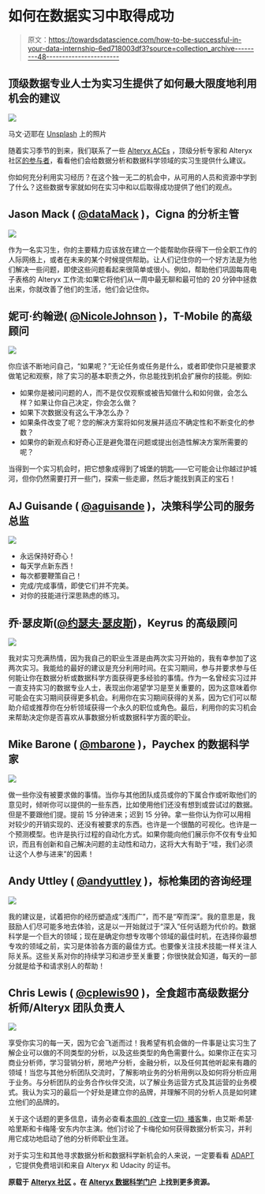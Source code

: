 # 如何在数据实习中取得成功

> 原文：<https://towardsdatascience.com/how-to-be-successful-in-your-data-internship-6ed718003df3?source=collection_archive---------48----------------------->

## 顶级数据专业人士为实习生提供了如何最大限度地利用机会的建议

![](img/b4f75fa2598d2b71018b43c262d6681e.png)

马文·迈耶在 [Unsplash](https://unsplash.com/s/photos/student?utm_source=unsplash&utm_medium=referral&utm_content=creditCopyText) 上的照片

随着实习季节的到来，我们联系了一些 [Alteryx ACEs](https://community.alteryx.com/t5/ACE-Program/bd-p/ace-program) ，顶级分析专家和 Alteryx 社区[的参与者](http://community.alteryx.com)，看看他们会给数据分析和数据科学领域的实习生提供什么建议。

你如何充分利用实习经历？在这个独一无二的机会中，从可用的人员和资源中学到了什么？这些数据专家就如何在实习中和以后取得成功提供了他们的观点。

## Jason Mack ( [@dataMack](https://community.alteryx.com/t5/user/viewprofilepage/user-id/2784) )，Cigna 的分析主管

![](img/53d65c17ce0c37704ec5de5b7d8d01a6.png)

作为一名实习生，你的主要精力应该放在建立一个能帮助你获得下一份全职工作的人际网络上，或者在未来的某个时候提供帮助。让人们记住你的一个好方法是为他们解决一些问题，即使这些问题看起来很简单或很小。例如，帮助他们巩固每周电子表格的 Alteryx 工作流:如果它将他们从一周中最无聊和最可怕的 20 分钟中拯救出来，你就改善了他们的生活，他们会记住你。

## 妮可·约翰逊( [@NicoleJohnson](https://community.alteryx.com/t5/user/viewprofilepage/user-id/3824) )，T-Mobile 的高级顾问

![](img/777d5d78141de649b110a0cc76ebc0b4.png)

你应该不断地问自己，“如果呢？”无论任务或任务是什么，或者即使你只是被要求做笔记和观察，除了实习的基本职责之外，你总能找到机会扩展你的技能。例如:

*   如果你是被问问题的人，而不是仅仅观察或被告知做什么和如何做，会怎么样？如果让你自己决定，你会怎么做？
*   如果下次数据没有这么干净怎么办？
*   如果条件改变了呢？您的解决方案将如何发展并适应不确定性和不断变化的参数？
*   如果你的新观点和好奇心正是避免潜在问题或提出创造性解决方案所需要的呢？

当得到一个实习机会时，把它想象成得到了城堡的钥匙——它可能会让你越过护城河，但你仍然需要打开一些门，探索一些走廊，然后才能找到真正的宝石！

## AJ Guisande ( [@aguisande](https://community.alteryx.com/t5/user/viewprofilepage/user-id/1536) )，决策科学公司的服务总监

![](img/9db570877847829a90cd866679be75aa.png)

*   永远保持好奇心！
*   每天学点新东西！
*   每次都要鞭策自己！
*   完成/完成事情，即使它们并不完美。
*   对你的技能进行深思熟虑的练习。

## 乔·瑟皮斯([@约瑟夫·瑟皮斯](https://community.alteryx.com/t5/user/viewprofilepage/user-id/6503))，Keyrus 的高级顾问

![](img/12b0fa282f528f1ed63f650d22319bda.png)

我对实习充满热情，因为我自己的职业生涯是由两次实习开始的，我有幸参加了这两次实习。我能给的最好的建议是充分利用时间。在实习期间，参与并要求参与任何能让你在数据分析或数据科学方面获得更多经验的事情。作为一名曾经实习过并一直支持实习的数据专业人士，表现出你渴望学习是至关重要的，因为这意味着你可能会在实习期间获得更多机会。利用你在实习期间获得的关系，因为它们可以帮助介绍或推荐你在分析领域获得一个永久的职位或角色。最后，利用你的实习机会来帮助决定你是否喜欢从事数据分析或数据科学方面的职业。

## Mike Barone ( [@mbarone](https://community.alteryx.com/t5/user/viewprofilepage/user-id/369) )，Paychex 的数据科学家

![](img/b948b7aba2c4c345dcb1ba11ea80defa.png)

做一些你没有被要求做的事情。当你与其他团队成员或你的下属合作或听取他们的意见时，倾听你可以提供的一些东西，比如使用他们还没有想到或尝试过的数据。但是不要跟他们提。提前 15 分钟进来；迟到 15 分钟。拿一些你认为你可以用相对较少的开销实现的、还没有被要求的东西。也许是一个很酷的可视化。也许是一个预测模型。也许是执行过程的自动化方式。如果你能向他们展示你不仅有专业知识，而且有创新和自己解决问题的主动性和动力，这将大大有助于“哇，我们必须让这个人参与进来”的因素！

## Andy Uttley ( [@andyuttley](https://community.alteryx.com/t5/user/viewprofilepage/user-id/11935) )，标枪集团的咨询经理

![](img/368b734d38ab1730c74dfd8975ce4daa.png)

我的建议是，试着把你的经历塑造成“浅而广”，而不是“窄而深”。我的意思是，我鼓励人们尽可能多地去体验，这是以一开始就过于“深入”任何话题为代价的。数据科学是一个巨大的领域；现在是确定你想专攻哪个领域的最佳时机，在选择你最想专攻的领域之前，实习是体验各方面的最佳方式。也要像关注技术技能一样关注人际关系。这些关系对你的持续学习和进步至关重要；你很快就会知道，每天的一部分就是给予和请求别人的帮助！

## Chris Lewis ( [@cplewis90](https://community.alteryx.com/t5/user/viewprofilepage/user-id/29561) )，全食超市高级数据分析师/Alteryx 团队负责人

![](img/bb525c2c8995de867ee30fe834e37d61.png)

享受你实习的每一天，因为它会飞逝而过！我希望有机会做的一件事是让实习生了解企业可以做的不同类型的分析，以及这些类型的角色需要什么。如果你正在实习商业分析师，学习营销分析，房地产分析，金融分析，以及任何其他听起来有趣的领域！当您与其他分析团队交流时，了解影响业务的分析用例以及如何将分析应用于业务。与分析团队的业务合作伙伴交流，以了解业务运营方式及其运营的业务模式。我认为实习的最后一个好处是建立你的品牌，并理解不同的分析人员是如何建立他们的品牌的。

关于这个话题的更多信息，请务必查看[本周的《改变一切》播客](https://community.alteryx.com/t5/Alter-Everything-Podcast/69-Alteryx-your-way-ahead/ba-p/627177)集，由艾斯·希瑟·哈里斯和卡梅隆·安东内尔主演。他们讨论了卡梅伦如何获得数据分析实习，并利用它成功地启动了他的分析师职业生涯。

对于实习生和其他寻求数据分析和数据科学新机会的人来说，一定要看看 [ADAPT](http://www.alteryx.com/adapt) ，它提供免费培训和来自 Alteryx 和 Udacity 的证书。

**原载于** [**Alteryx 社区**](https://community.alteryx.com/t5/Alter-Nation/Tips-for-Success-in-Data-Internships-Advice-from-Alteryx-ACEs/ba-p/618086) **。在** [**Alteryx 数据科学门户**](https://community.alteryx.com/t5/Alteryx-Data-Science-Portal/ct-p/ds-portal) **上找到更多资源。**